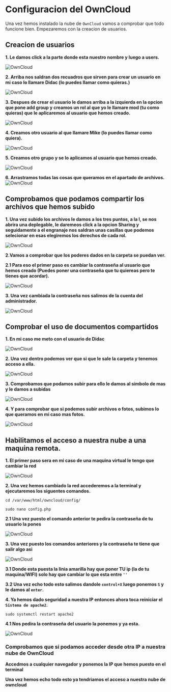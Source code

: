 # Configuracion del OwnCloud
Una vez hemos instalado la nube de `OwnCloud` vamos a comprobar que todo funcione bien. Empezaremos con la creacion de usuarios.

## Creacion de usuarios

**1. Le damos click a la parte donde esta nuestro nombre y luego a users.**
   
 ![OwnCloud](Config/ConfigOwn.jpg)
 
**2. Arriba nos saldran dos recuadros que sirven para crear un usuario en mi caso lo llamare Didac (lo puedes llamar como quieras.)**
   
 ![OwnCloud](Config/1ConfigOwn.jpg)
 
**3. Despues de crear el usuario le damos arriba a la izquierda en la opcion que pone add group y creamos un rol al que yo le llamare mod (tu como quieras) que le aplicaremos al usuario que hemos creado.**

 ![OwnCloud](Config/2ConfigOwn.jpg)
 
**4. Creamos otro usuario al que llamare Mike (lo puedes llamar como quiera).**
   
 ![OwnCloud](Config/3ConfigOwn.jpg)
 
**5. Creamos otro grupo y se lo aplicamos al usuario que hemos creado.**

 ![OwnCloud](Config/4ConfigOwn.jpg)

 **6. Arrastramos todas las cosas que queramos en el apartado de archivos.**
 ![OwnCloud](Config/5ConfigOwn.jpg)

 ## Comprobamos que podamos compartir los archivos que hemos subido
**1. Una vez subido los archivos le damos a los tres puntos, a la I, se nos abrira una deplegable, le daremeos click a la opcion Sharing y seguidamente a el engranaje nos saldran unas casillas que podemos selecionar en esas elegiremos los derechos de cada rol.**

 ![OwnCloud](Config/6ConfigOwn.jpg)

 **2.Vamos a comprobar que los poderes dados en la carpeta se puedan ver.**
 
   **2.1 Para eso el primer paso es cambiar la contraseña al usuario que hemos creado (Puedes poner una contraseña que tu quiereas pero te tienes que acordar).**
    
   ![OwnCloud](Config/7ConfigOwn.jpg)

**3. Una vez cambiada la contraseña nos salimos de la cuenta del administrador.**

  ![OwnCloud](Config/8ConfigOwn.jpg)

## Comprobar el uso de documentos compartidos

**1. En mi caso me meto con el usuario de Didac**

![OwnCloud](Config/9ConfigOwn.jpg)

**2. Una vez dentro podemos ver que si que le sale la carpeta y tenemos acceso a ella.**

![OwnCloud](Config/10ConfigOwn.jpg)

**3. Comprobamos que podamos subir para ello le damos al simbolo de mas y le damos a subidas**

![OwnCloud](Config/11ConfigOwn.jpg)

**4. Y para comprobar que si podemos subir archivos o fotos, subimos lo que queramos en mi caso mas fotos.**

![OwnCloud](Config/12ConfigOwn.jpg)

## Habilitamos el acceso a nuestra nube a una maquina remota.

**1. El primer paso sera en mi caso de una maquina virtual le tengo que cambiar la red**

![OwnCloud](14ConfigOwn.jpg)

**2. Una vez hemos cambiado la red accederemos a la terminal y ejecutaremos los siguentes comandos.**
```console
cd /var/www/html/owncloud/config/
```
```console
sudo nano config.php
```
**2.1 Una vez puesto el comando anterior te pedira la contraseña de tu usuario la pones**

![OwnCloud](15ConfigOwn.png)

**3. Una vez puesto los comandos anteriores y la contraseña te tiene que salir algo asi**

![OwnCloud](16CofigOwn.png)

**3.1 Donde esta puesta la linia amarilla hay que poner TU ip (la de tu maquina/WIFI) solo hay que cambiar lo que esta entre `''`**

**3.2 Una vez echo todo esto salimos dandole `control+X` luego ponemos `S` y le damos al `enter`.**

**4. Ya hemos dado seguridad a nuestra IP entonces ahora toca reiniciar el `Sistema de apache2`.**
```console
sudo systemctl restart apache2
```
**4.1 Nos pedira la contraseña del usuario la ponemos y ya esta.**

![OwnCloud](17ConfigOwn.png)

### Comprobamos que si podamos acceder desde otra IP a nuestra nube de OwnCloud

**Accedmos a cualquier navegador y ponemos la IP que hemos puesto en el terminal**

**Una vez hemos echo todo esto ya tendriamos el acceso a nuestra nube de owncloud**
